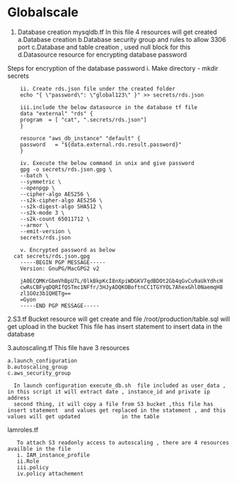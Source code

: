 # Globalscale
1. Database creation 
mysqldb.tf
In this file 4 resources will get created
  a.Database creation
  b.Database security group and rules to allow 3306 port 
  c.Database and table creation , used null block for this
  d.Datasource resource for encrypting database password 

Steps for encryption of the database password 
        i. Make directory -  mkdir secrets

        ii. Create rds.json file under the created folder
        echo "{ \"password\": \"global123\" }" >> secrets/rds.json

        iii.include the below datasource in the database tf file 
        data "external" "rds" {
        program  = [ "cat", ".secrets/rds.json"]
        }

        resource "aws_db_instance" "default" {
        password   = "${data.external.rds.result.password}"
        }

        iv. Execute the below command in unix and give password 
        gpg -o secrets/rds.json.gpg \
        --batch \
        --symmetric \
        --openpgp \
        --cipher-algo AES256 \
        --s2k-cipher-algo AES256 \
        --s2k-digest-algo SHA512 \
        --s2k-mode 3 \
        --s2k-count 65011712 \
        --armor \
        --emit-version \
        secrets/rds.json
	  
        v. Encrypted password as below
	  cat secrets/rds.json.gpg
        -----BEGIN PGP MESSAGE-----
        Version: GnuPG/MacGPG2 v2

        jA0ECQMKrGbmVhBpU7L/0lkBkpKcI8nXpiWDGKV7qdBDOt2Gb4qGvCu9aUkYdhcH
        cwRsCBFyqDQRIfQSTmc1NFfr/3HJyADQKOBoftnCC1TGYYOL7AhexGhl0NaemqH8
        zl1GOz3b1QHETg==
        =Gyon
        -----END PGP MESSAGE-----
2.S3.tf
   Bucket resource will get create and file  /root/production/table.sql  will get upload in the bucket
   This file has insert statement to insert data in the database

3.autoscaling.tf
    This file have 3 resources
    
    a.launch_configuration
    b.autoscaling_group
    c.aws_security_group 
    
      In launch configuration execute_db.sh  file included as user_data , in this script it will extract date , instance_id and private ip address
      second thing, it will copy a file from S3 bucket ,this file has insert statement  and values get replaced in the statement , and this values will get updated             in the table
      
 Iamroles.tf
 
       To attach S3 readonly access to autoscaling , there are 4 resources availble in the file
       i. IAM_instance_profile
       ii.Role
       iii.policy
       iv.policy attachement
